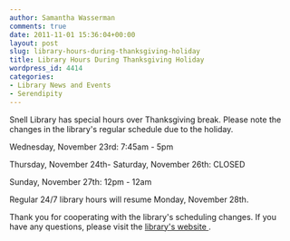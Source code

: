 ```yaml
---
author: Samantha Wasserman
comments: true
date: 2011-11-01 15:36:04+00:00
layout: post
slug: library-hours-during-thanksgiving-holiday
title: Library Hours During Thanksgiving Holiday
wordpress_id: 4414
categories:
- Library News and Events
- Serendipity
---
```


Snell Library has special hours over Thanksgiving break. Please note the changes in the library's regular schedule due to the holiday.

Wednesday, November 23rd: 7:45am - 5pm

Thursday, November 24th- Saturday, November 26th: CLOSED

Sunday, November 27th: 12pm - 12am

Regular 24/7 library hours will resume Monday, November 28th.

Thank you for cooperating with the library's scheduling changes. If you have any questions, please visit the [library's website ](http://www.lib.neu.edu/about_us/visiting_the_libraries/hours/).
